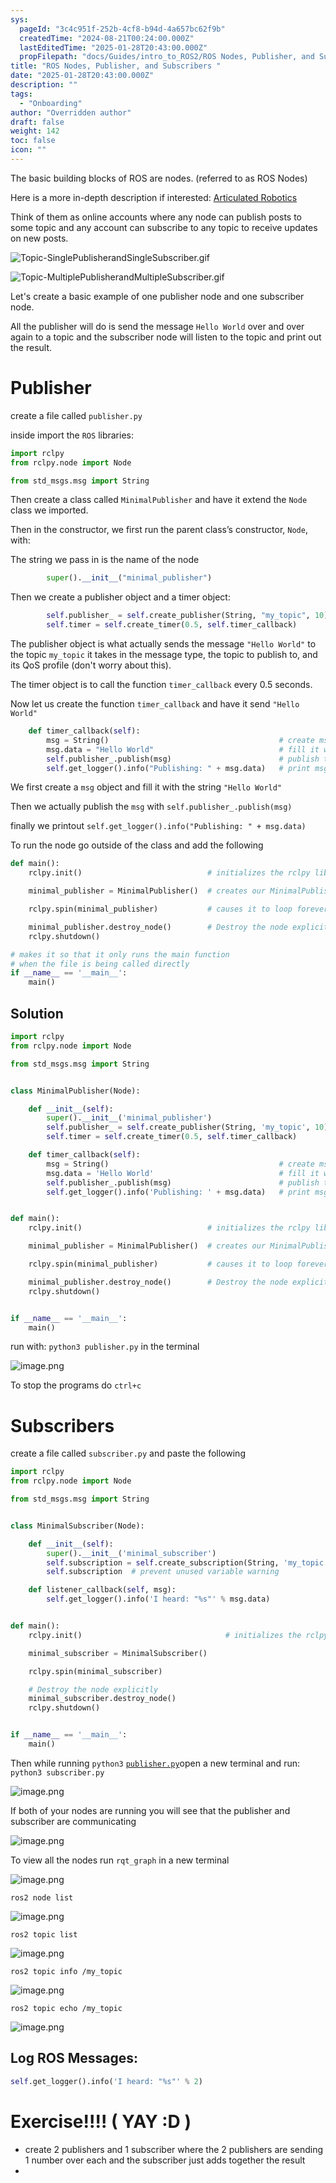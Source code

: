 ```yaml
---
sys:
  pageId: "3c4c951f-252b-4cf8-b94d-4a657bc62f9b"
  createdTime: "2024-08-21T00:24:00.000Z"
  lastEditedTime: "2025-01-28T20:43:00.000Z"
  propFilepath: "docs/Guides/intro_to_ROS2/ROS Nodes, Publisher, and Subscribers .md"
title: "ROS Nodes, Publisher, and Subscribers "
date: "2025-01-28T20:43:00.000Z"
description: ""
tags:
  - "Onboarding"
author: "Overridden author"
draft: false
weight: 142
toc: false
icon: ""
---
```


The basic building blocks of ROS are nodes. (referred to as ROS Nodes)

Here is a more in-depth description if interested: [Articulated Robotics](https://articulatedrobotics.xyz/tutorials/ready-for-ros/ros-overview#2-nodes)

Think of them as online accounts where any node can publish posts to some topic and any account can subscribe to any topic to receive updates on new posts.

![Topic-SinglePublisherandSingleSubscriber.gif](https://docs.ros.org/en/humble/_images/Topic-SinglePublisherandSingleSubscriber.gif)

![Topic-MultiplePublisherandMultipleSubscriber.gif](https://docs.ros.org/en/humble/_images/Topic-MultiplePublisherandMultipleSubscriber.gif)

Let's create a basic example of one publisher node and one subscriber node.

All the publisher will do is send the message `Hello World` over and over again to a topic and the subscriber node will listen to the topic and print out the result.

# Publisher

create a file called `publisher.py` 

inside import the `ROS` libraries:

```python
import rclpy
from rclpy.node import Node

from std_msgs.msg import String
```

Then create a class called `MinimalPublisher` and have it extend the `Node` class we imported.

Then in the constructor, we first run the parent class’s constructor, `Node`, with:

The string we pass in is the name of the node

```python
        super().__init__("minimal_publisher")
```

Then we create a publisher object and a timer object:

```python
        self.publisher_ = self.create_publisher(String, "my_topic", 10)
        self.timer = self.create_timer(0.5, self.timer_callback)
```

The publisher object is what actually sends the message `"Hello World"` to the topic `my_topic` it takes in the message type, the topic to publish to, and its QoS profile (don't worry about this).

The timer object is to call the function `timer_callback` every 0.5 seconds.

Now let us create the function `timer_callback` and have it send `"Hello World"`

```python
    def timer_callback(self):
        msg = String()                                      # create msg object
        msg.data = "Hello World"                            # fill it with data
        self.publisher_.publish(msg)                        # publish the message
        self.get_logger().info("Publishing: " + msg.data)   # print msg
```

We first create a `msg` object and fill it with the string `"Hello World"`

Then we actually publish the `msg` with `self.publisher_.publish(msg)`

finally we printout `self.get_logger().info("Publishing: " + msg.data)`

To run the node go outside of the class and add the following

```python
def main():
    rclpy.init()                            # initializes the rclpy library

    minimal_publisher = MinimalPublisher()  # creates our MinimalPublisher object

    rclpy.spin(minimal_publisher)           # causes it to loop forever

    minimal_publisher.destroy_node()        # Destroy the node explicitly
    rclpy.shutdown()

# makes it so that it only runs the main function
# when the file is being called directly
if __name__ == '__main__': 
    main()
```

## Solution

```python
import rclpy
from rclpy.node import Node

from std_msgs.msg import String


class MinimalPublisher(Node):

    def __init__(self):
        super().__init__('minimal_publisher')
        self.publisher_ = self.create_publisher(String, 'my_topic', 10)
        self.timer = self.create_timer(0.5, self.timer_callback)

    def timer_callback(self):
        msg = String()                                      # create msg object
        msg.data = 'Hello World'                            # fill it with data
        self.publisher_.publish(msg)                        # publish the message
        self.get_logger().info('Publishing: ' + msg.data)   # print msg


def main():
    rclpy.init()                            # initializes the rclpy library

    minimal_publisher = MinimalPublisher()  # creates our MinimalPublisher object

    rclpy.spin(minimal_publisher)           # causes it to loop forever

    minimal_publisher.destroy_node()        # Destroy the node explicitly
    rclpy.shutdown()


if __name__ == '__main__':
    main()
```

run with: `python3 publisher.py` in the terminal

![image.png](https://prod-files-secure.s3.us-west-2.amazonaws.com/d518164a-d88e-44d1-a4ee-3adb3bd8bce0/9214accb-ad5b-44f1-a31c-b3167c59138b/image.png?X-Amz-Algorithm=AWS4-HMAC-SHA256&X-Amz-Content-Sha256=UNSIGNED-PAYLOAD&X-Amz-Credential=ASIAZI2LB466ZIB2JKQV%2F20250308%2Fus-west-2%2Fs3%2Faws4_request&X-Amz-Date=20250308T110126Z&X-Amz-Expires=3600&X-Amz-Security-Token=IQoJb3JpZ2luX2VjEBAaCXVzLXdlc3QtMiJIMEYCIQCb3kiK6bJefUzSCNWGg%2F6XCa1oFgVEOcBYn1nzw2ntGQIhAO0JpGZFFq5Wts7PdMoBMgze1km6toVTPFaC5mvLCM3rKv8DCFkQABoMNjM3NDIzMTgzODA1IgyTh%2Bi4hQdP7bEAROEq3APSZdmJHDQjQypjOdTM%2FQF0PZ9e9qlSriId6XTszfCNTsCbkM5hy9NTk6H5ojazRREOLbjXmAEcyke3oJKTCU9GTMxLXPKDmS7AXEMhqku3PnLHlTVo86COAik4DP89iNjYc%2BDRuEbAD2cucvjCh%2FatYuzeYFwjDU%2FrfiIMY0yDQh2JIvCbum%2BCTFN%2Fi0CspLPhFoPbnABbILRCgVpwK0zvcDC9dvo0imkI97rSReo8E7Izq26n4VFzRekfR4erq%2FsGOANTHg%2FQxn0I3Le6x2j1HMDG2%2BI%2F5DTjrsYdoE6K5RhibSzmPXPCTHXJ3Pc%2BUJD8wh3ZzkG02G1fzx%2FTrxyx6RoTAhkbUFRpMApaRAPPi8t7wV%2FokLo5IVXaxYypTd%2F4yyDk2SVy6Yq6qYJtBhVDUQ0fo%2F8eOAz32%2Bhz20SSgzs3ZJNoCb17FsLJU11HFgxO7IQ1OvBEcYKvvpmkzqcr9HLfEOeeJg3QRk%2B6mvhwompVqwt%2FH69jCNnhCNvVn7mjQTmWeI8AjSbGXI53KFe2riQKXG9xUKt711a2VawFqr5JdFxv4V7sN5ct9rHt3gW2hSvBP5o57ImjCPO%2BHMiAnQSb4El6Y%2BvqJQg00IbiAU5sPtPAs5Gq%2BXzOTDD18a%2B%2BBjqkAXvh30eTZZYrDrsjnNqqFo2oOp4RCjiqAEabbspaKRKW5ZiAav6fwVasTU3S5x3NTxJ3YPQQftm5KRf3oBZRY8ZL2c1orBovvlR7DTM58etoZcWzTQ2E41Y2sgYh2FaYDqiUil%2F4QtGAaIjn4wh9EhGV%2B71MtjMsP2r9PXi2H8x%2BmNJ2hnqpGBtMcwlJGHvMoQn2gKKAj487cYOQB7I52xmi36RQ&X-Amz-Signature=dd6f767f3afc44a46d6e489cbfa18d54565d739f3c03851ef248b5b8885aeb2c&X-Amz-SignedHeaders=host&x-id=GetObject)

To stop the programs do `ctrl+c`

# Subscribers

create a file called `subscriber.py` and paste the following

```python
import rclpy
from rclpy.node import Node

from std_msgs.msg import String


class MinimalSubscriber(Node):

    def __init__(self):
        super().__init__('minimal_subscriber')
        self.subscription = self.create_subscription(String, 'my_topic', self.listener_callback, 10)
        self.subscription  # prevent unused variable warning

    def listener_callback(self, msg):
        self.get_logger().info('I heard: "%s"' % msg.data)


def main():
    rclpy.init()                                # initializes the rclpy library

    minimal_subscriber = MinimalSubscriber()

    rclpy.spin(minimal_subscriber)

    # Destroy the node explicitly
    minimal_subscriber.destroy_node()
    rclpy.shutdown()


if __name__ == '__main__':
    main()
```

Then while running `python3` [`publisher.py`](http://publisher.py/)open a new terminal and run: `python3 subscriber.py` 

![image.png](https://prod-files-secure.s3.us-west-2.amazonaws.com/d518164a-d88e-44d1-a4ee-3adb3bd8bce0/611fccf2-c738-4dbd-94e9-98f209092866/image.png?X-Amz-Algorithm=AWS4-HMAC-SHA256&X-Amz-Content-Sha256=UNSIGNED-PAYLOAD&X-Amz-Credential=ASIAZI2LB466ZIB2JKQV%2F20250308%2Fus-west-2%2Fs3%2Faws4_request&X-Amz-Date=20250308T110126Z&X-Amz-Expires=3600&X-Amz-Security-Token=IQoJb3JpZ2luX2VjEBAaCXVzLXdlc3QtMiJIMEYCIQCb3kiK6bJefUzSCNWGg%2F6XCa1oFgVEOcBYn1nzw2ntGQIhAO0JpGZFFq5Wts7PdMoBMgze1km6toVTPFaC5mvLCM3rKv8DCFkQABoMNjM3NDIzMTgzODA1IgyTh%2Bi4hQdP7bEAROEq3APSZdmJHDQjQypjOdTM%2FQF0PZ9e9qlSriId6XTszfCNTsCbkM5hy9NTk6H5ojazRREOLbjXmAEcyke3oJKTCU9GTMxLXPKDmS7AXEMhqku3PnLHlTVo86COAik4DP89iNjYc%2BDRuEbAD2cucvjCh%2FatYuzeYFwjDU%2FrfiIMY0yDQh2JIvCbum%2BCTFN%2Fi0CspLPhFoPbnABbILRCgVpwK0zvcDC9dvo0imkI97rSReo8E7Izq26n4VFzRekfR4erq%2FsGOANTHg%2FQxn0I3Le6x2j1HMDG2%2BI%2F5DTjrsYdoE6K5RhibSzmPXPCTHXJ3Pc%2BUJD8wh3ZzkG02G1fzx%2FTrxyx6RoTAhkbUFRpMApaRAPPi8t7wV%2FokLo5IVXaxYypTd%2F4yyDk2SVy6Yq6qYJtBhVDUQ0fo%2F8eOAz32%2Bhz20SSgzs3ZJNoCb17FsLJU11HFgxO7IQ1OvBEcYKvvpmkzqcr9HLfEOeeJg3QRk%2B6mvhwompVqwt%2FH69jCNnhCNvVn7mjQTmWeI8AjSbGXI53KFe2riQKXG9xUKt711a2VawFqr5JdFxv4V7sN5ct9rHt3gW2hSvBP5o57ImjCPO%2BHMiAnQSb4El6Y%2BvqJQg00IbiAU5sPtPAs5Gq%2BXzOTDD18a%2B%2BBjqkAXvh30eTZZYrDrsjnNqqFo2oOp4RCjiqAEabbspaKRKW5ZiAav6fwVasTU3S5x3NTxJ3YPQQftm5KRf3oBZRY8ZL2c1orBovvlR7DTM58etoZcWzTQ2E41Y2sgYh2FaYDqiUil%2F4QtGAaIjn4wh9EhGV%2B71MtjMsP2r9PXi2H8x%2BmNJ2hnqpGBtMcwlJGHvMoQn2gKKAj487cYOQB7I52xmi36RQ&X-Amz-Signature=377eecd053d771dca943403aa6bf0e1b3aa05051d263c8747c99c886131b2eb9&X-Amz-SignedHeaders=host&x-id=GetObject)

If both of your nodes are running you will see that the publisher and subscriber are communicating

![image.png](https://prod-files-secure.s3.us-west-2.amazonaws.com/d518164a-d88e-44d1-a4ee-3adb3bd8bce0/eea428b5-1cf0-43bb-a30b-81cbaf6c5c78/image.png?X-Amz-Algorithm=AWS4-HMAC-SHA256&X-Amz-Content-Sha256=UNSIGNED-PAYLOAD&X-Amz-Credential=ASIAZI2LB466ZIB2JKQV%2F20250308%2Fus-west-2%2Fs3%2Faws4_request&X-Amz-Date=20250308T110126Z&X-Amz-Expires=3600&X-Amz-Security-Token=IQoJb3JpZ2luX2VjEBAaCXVzLXdlc3QtMiJIMEYCIQCb3kiK6bJefUzSCNWGg%2F6XCa1oFgVEOcBYn1nzw2ntGQIhAO0JpGZFFq5Wts7PdMoBMgze1km6toVTPFaC5mvLCM3rKv8DCFkQABoMNjM3NDIzMTgzODA1IgyTh%2Bi4hQdP7bEAROEq3APSZdmJHDQjQypjOdTM%2FQF0PZ9e9qlSriId6XTszfCNTsCbkM5hy9NTk6H5ojazRREOLbjXmAEcyke3oJKTCU9GTMxLXPKDmS7AXEMhqku3PnLHlTVo86COAik4DP89iNjYc%2BDRuEbAD2cucvjCh%2FatYuzeYFwjDU%2FrfiIMY0yDQh2JIvCbum%2BCTFN%2Fi0CspLPhFoPbnABbILRCgVpwK0zvcDC9dvo0imkI97rSReo8E7Izq26n4VFzRekfR4erq%2FsGOANTHg%2FQxn0I3Le6x2j1HMDG2%2BI%2F5DTjrsYdoE6K5RhibSzmPXPCTHXJ3Pc%2BUJD8wh3ZzkG02G1fzx%2FTrxyx6RoTAhkbUFRpMApaRAPPi8t7wV%2FokLo5IVXaxYypTd%2F4yyDk2SVy6Yq6qYJtBhVDUQ0fo%2F8eOAz32%2Bhz20SSgzs3ZJNoCb17FsLJU11HFgxO7IQ1OvBEcYKvvpmkzqcr9HLfEOeeJg3QRk%2B6mvhwompVqwt%2FH69jCNnhCNvVn7mjQTmWeI8AjSbGXI53KFe2riQKXG9xUKt711a2VawFqr5JdFxv4V7sN5ct9rHt3gW2hSvBP5o57ImjCPO%2BHMiAnQSb4El6Y%2BvqJQg00IbiAU5sPtPAs5Gq%2BXzOTDD18a%2B%2BBjqkAXvh30eTZZYrDrsjnNqqFo2oOp4RCjiqAEabbspaKRKW5ZiAav6fwVasTU3S5x3NTxJ3YPQQftm5KRf3oBZRY8ZL2c1orBovvlR7DTM58etoZcWzTQ2E41Y2sgYh2FaYDqiUil%2F4QtGAaIjn4wh9EhGV%2B71MtjMsP2r9PXi2H8x%2BmNJ2hnqpGBtMcwlJGHvMoQn2gKKAj487cYOQB7I52xmi36RQ&X-Amz-Signature=a09d83ea47165654262513a80e3e164b45a59d857520ceb8ad69e4fcf4546d03&X-Amz-SignedHeaders=host&x-id=GetObject)

To view all the nodes run `rqt_graph` in a new terminal

![image.png](https://prod-files-secure.s3.us-west-2.amazonaws.com/d518164a-d88e-44d1-a4ee-3adb3bd8bce0/1d98e964-4318-4d62-b5c4-8c8f78368598/image.png?X-Amz-Algorithm=AWS4-HMAC-SHA256&X-Amz-Content-Sha256=UNSIGNED-PAYLOAD&X-Amz-Credential=ASIAZI2LB466ZIB2JKQV%2F20250308%2Fus-west-2%2Fs3%2Faws4_request&X-Amz-Date=20250308T110126Z&X-Amz-Expires=3600&X-Amz-Security-Token=IQoJb3JpZ2luX2VjEBAaCXVzLXdlc3QtMiJIMEYCIQCb3kiK6bJefUzSCNWGg%2F6XCa1oFgVEOcBYn1nzw2ntGQIhAO0JpGZFFq5Wts7PdMoBMgze1km6toVTPFaC5mvLCM3rKv8DCFkQABoMNjM3NDIzMTgzODA1IgyTh%2Bi4hQdP7bEAROEq3APSZdmJHDQjQypjOdTM%2FQF0PZ9e9qlSriId6XTszfCNTsCbkM5hy9NTk6H5ojazRREOLbjXmAEcyke3oJKTCU9GTMxLXPKDmS7AXEMhqku3PnLHlTVo86COAik4DP89iNjYc%2BDRuEbAD2cucvjCh%2FatYuzeYFwjDU%2FrfiIMY0yDQh2JIvCbum%2BCTFN%2Fi0CspLPhFoPbnABbILRCgVpwK0zvcDC9dvo0imkI97rSReo8E7Izq26n4VFzRekfR4erq%2FsGOANTHg%2FQxn0I3Le6x2j1HMDG2%2BI%2F5DTjrsYdoE6K5RhibSzmPXPCTHXJ3Pc%2BUJD8wh3ZzkG02G1fzx%2FTrxyx6RoTAhkbUFRpMApaRAPPi8t7wV%2FokLo5IVXaxYypTd%2F4yyDk2SVy6Yq6qYJtBhVDUQ0fo%2F8eOAz32%2Bhz20SSgzs3ZJNoCb17FsLJU11HFgxO7IQ1OvBEcYKvvpmkzqcr9HLfEOeeJg3QRk%2B6mvhwompVqwt%2FH69jCNnhCNvVn7mjQTmWeI8AjSbGXI53KFe2riQKXG9xUKt711a2VawFqr5JdFxv4V7sN5ct9rHt3gW2hSvBP5o57ImjCPO%2BHMiAnQSb4El6Y%2BvqJQg00IbiAU5sPtPAs5Gq%2BXzOTDD18a%2B%2BBjqkAXvh30eTZZYrDrsjnNqqFo2oOp4RCjiqAEabbspaKRKW5ZiAav6fwVasTU3S5x3NTxJ3YPQQftm5KRf3oBZRY8ZL2c1orBovvlR7DTM58etoZcWzTQ2E41Y2sgYh2FaYDqiUil%2F4QtGAaIjn4wh9EhGV%2B71MtjMsP2r9PXi2H8x%2BmNJ2hnqpGBtMcwlJGHvMoQn2gKKAj487cYOQB7I52xmi36RQ&X-Amz-Signature=824f708d2b2a65e07efb30a489451676454ddd265da79e9a75f20f9357c5fc98&X-Amz-SignedHeaders=host&x-id=GetObject)

`ros2 node list`

![image.png](https://prod-files-secure.s3.us-west-2.amazonaws.com/d518164a-d88e-44d1-a4ee-3adb3bd8bce0/680ac8cf-e6d9-4164-9ece-5b9a6fccffee/image.png?X-Amz-Algorithm=AWS4-HMAC-SHA256&X-Amz-Content-Sha256=UNSIGNED-PAYLOAD&X-Amz-Credential=ASIAZI2LB466ZIB2JKQV%2F20250308%2Fus-west-2%2Fs3%2Faws4_request&X-Amz-Date=20250308T110126Z&X-Amz-Expires=3600&X-Amz-Security-Token=IQoJb3JpZ2luX2VjEBAaCXVzLXdlc3QtMiJIMEYCIQCb3kiK6bJefUzSCNWGg%2F6XCa1oFgVEOcBYn1nzw2ntGQIhAO0JpGZFFq5Wts7PdMoBMgze1km6toVTPFaC5mvLCM3rKv8DCFkQABoMNjM3NDIzMTgzODA1IgyTh%2Bi4hQdP7bEAROEq3APSZdmJHDQjQypjOdTM%2FQF0PZ9e9qlSriId6XTszfCNTsCbkM5hy9NTk6H5ojazRREOLbjXmAEcyke3oJKTCU9GTMxLXPKDmS7AXEMhqku3PnLHlTVo86COAik4DP89iNjYc%2BDRuEbAD2cucvjCh%2FatYuzeYFwjDU%2FrfiIMY0yDQh2JIvCbum%2BCTFN%2Fi0CspLPhFoPbnABbILRCgVpwK0zvcDC9dvo0imkI97rSReo8E7Izq26n4VFzRekfR4erq%2FsGOANTHg%2FQxn0I3Le6x2j1HMDG2%2BI%2F5DTjrsYdoE6K5RhibSzmPXPCTHXJ3Pc%2BUJD8wh3ZzkG02G1fzx%2FTrxyx6RoTAhkbUFRpMApaRAPPi8t7wV%2FokLo5IVXaxYypTd%2F4yyDk2SVy6Yq6qYJtBhVDUQ0fo%2F8eOAz32%2Bhz20SSgzs3ZJNoCb17FsLJU11HFgxO7IQ1OvBEcYKvvpmkzqcr9HLfEOeeJg3QRk%2B6mvhwompVqwt%2FH69jCNnhCNvVn7mjQTmWeI8AjSbGXI53KFe2riQKXG9xUKt711a2VawFqr5JdFxv4V7sN5ct9rHt3gW2hSvBP5o57ImjCPO%2BHMiAnQSb4El6Y%2BvqJQg00IbiAU5sPtPAs5Gq%2BXzOTDD18a%2B%2BBjqkAXvh30eTZZYrDrsjnNqqFo2oOp4RCjiqAEabbspaKRKW5ZiAav6fwVasTU3S5x3NTxJ3YPQQftm5KRf3oBZRY8ZL2c1orBovvlR7DTM58etoZcWzTQ2E41Y2sgYh2FaYDqiUil%2F4QtGAaIjn4wh9EhGV%2B71MtjMsP2r9PXi2H8x%2BmNJ2hnqpGBtMcwlJGHvMoQn2gKKAj487cYOQB7I52xmi36RQ&X-Amz-Signature=318b61385a2ba29709a38234df900057bdece45af550fdb253ab0eab381c2a16&X-Amz-SignedHeaders=host&x-id=GetObject)

`ros2 topic list`

![image.png](https://prod-files-secure.s3.us-west-2.amazonaws.com/d518164a-d88e-44d1-a4ee-3adb3bd8bce0/eee2ebe1-27ef-4a4a-96fb-2ca54126fb29/image.png?X-Amz-Algorithm=AWS4-HMAC-SHA256&X-Amz-Content-Sha256=UNSIGNED-PAYLOAD&X-Amz-Credential=ASIAZI2LB466ZIB2JKQV%2F20250308%2Fus-west-2%2Fs3%2Faws4_request&X-Amz-Date=20250308T110126Z&X-Amz-Expires=3600&X-Amz-Security-Token=IQoJb3JpZ2luX2VjEBAaCXVzLXdlc3QtMiJIMEYCIQCb3kiK6bJefUzSCNWGg%2F6XCa1oFgVEOcBYn1nzw2ntGQIhAO0JpGZFFq5Wts7PdMoBMgze1km6toVTPFaC5mvLCM3rKv8DCFkQABoMNjM3NDIzMTgzODA1IgyTh%2Bi4hQdP7bEAROEq3APSZdmJHDQjQypjOdTM%2FQF0PZ9e9qlSriId6XTszfCNTsCbkM5hy9NTk6H5ojazRREOLbjXmAEcyke3oJKTCU9GTMxLXPKDmS7AXEMhqku3PnLHlTVo86COAik4DP89iNjYc%2BDRuEbAD2cucvjCh%2FatYuzeYFwjDU%2FrfiIMY0yDQh2JIvCbum%2BCTFN%2Fi0CspLPhFoPbnABbILRCgVpwK0zvcDC9dvo0imkI97rSReo8E7Izq26n4VFzRekfR4erq%2FsGOANTHg%2FQxn0I3Le6x2j1HMDG2%2BI%2F5DTjrsYdoE6K5RhibSzmPXPCTHXJ3Pc%2BUJD8wh3ZzkG02G1fzx%2FTrxyx6RoTAhkbUFRpMApaRAPPi8t7wV%2FokLo5IVXaxYypTd%2F4yyDk2SVy6Yq6qYJtBhVDUQ0fo%2F8eOAz32%2Bhz20SSgzs3ZJNoCb17FsLJU11HFgxO7IQ1OvBEcYKvvpmkzqcr9HLfEOeeJg3QRk%2B6mvhwompVqwt%2FH69jCNnhCNvVn7mjQTmWeI8AjSbGXI53KFe2riQKXG9xUKt711a2VawFqr5JdFxv4V7sN5ct9rHt3gW2hSvBP5o57ImjCPO%2BHMiAnQSb4El6Y%2BvqJQg00IbiAU5sPtPAs5Gq%2BXzOTDD18a%2B%2BBjqkAXvh30eTZZYrDrsjnNqqFo2oOp4RCjiqAEabbspaKRKW5ZiAav6fwVasTU3S5x3NTxJ3YPQQftm5KRf3oBZRY8ZL2c1orBovvlR7DTM58etoZcWzTQ2E41Y2sgYh2FaYDqiUil%2F4QtGAaIjn4wh9EhGV%2B71MtjMsP2r9PXi2H8x%2BmNJ2hnqpGBtMcwlJGHvMoQn2gKKAj487cYOQB7I52xmi36RQ&X-Amz-Signature=f71c2e68797a1d66be920e928b86325703e91daba25876bbb5f4792391401f96&X-Amz-SignedHeaders=host&x-id=GetObject)

`ros2 topic info /my_topic`

![image.png](https://prod-files-secure.s3.us-west-2.amazonaws.com/d518164a-d88e-44d1-a4ee-3adb3bd8bce0/6288ef12-cb9e-406f-b9eb-65feed3a9011/image.png?X-Amz-Algorithm=AWS4-HMAC-SHA256&X-Amz-Content-Sha256=UNSIGNED-PAYLOAD&X-Amz-Credential=ASIAZI2LB466ZIB2JKQV%2F20250308%2Fus-west-2%2Fs3%2Faws4_request&X-Amz-Date=20250308T110126Z&X-Amz-Expires=3600&X-Amz-Security-Token=IQoJb3JpZ2luX2VjEBAaCXVzLXdlc3QtMiJIMEYCIQCb3kiK6bJefUzSCNWGg%2F6XCa1oFgVEOcBYn1nzw2ntGQIhAO0JpGZFFq5Wts7PdMoBMgze1km6toVTPFaC5mvLCM3rKv8DCFkQABoMNjM3NDIzMTgzODA1IgyTh%2Bi4hQdP7bEAROEq3APSZdmJHDQjQypjOdTM%2FQF0PZ9e9qlSriId6XTszfCNTsCbkM5hy9NTk6H5ojazRREOLbjXmAEcyke3oJKTCU9GTMxLXPKDmS7AXEMhqku3PnLHlTVo86COAik4DP89iNjYc%2BDRuEbAD2cucvjCh%2FatYuzeYFwjDU%2FrfiIMY0yDQh2JIvCbum%2BCTFN%2Fi0CspLPhFoPbnABbILRCgVpwK0zvcDC9dvo0imkI97rSReo8E7Izq26n4VFzRekfR4erq%2FsGOANTHg%2FQxn0I3Le6x2j1HMDG2%2BI%2F5DTjrsYdoE6K5RhibSzmPXPCTHXJ3Pc%2BUJD8wh3ZzkG02G1fzx%2FTrxyx6RoTAhkbUFRpMApaRAPPi8t7wV%2FokLo5IVXaxYypTd%2F4yyDk2SVy6Yq6qYJtBhVDUQ0fo%2F8eOAz32%2Bhz20SSgzs3ZJNoCb17FsLJU11HFgxO7IQ1OvBEcYKvvpmkzqcr9HLfEOeeJg3QRk%2B6mvhwompVqwt%2FH69jCNnhCNvVn7mjQTmWeI8AjSbGXI53KFe2riQKXG9xUKt711a2VawFqr5JdFxv4V7sN5ct9rHt3gW2hSvBP5o57ImjCPO%2BHMiAnQSb4El6Y%2BvqJQg00IbiAU5sPtPAs5Gq%2BXzOTDD18a%2B%2BBjqkAXvh30eTZZYrDrsjnNqqFo2oOp4RCjiqAEabbspaKRKW5ZiAav6fwVasTU3S5x3NTxJ3YPQQftm5KRf3oBZRY8ZL2c1orBovvlR7DTM58etoZcWzTQ2E41Y2sgYh2FaYDqiUil%2F4QtGAaIjn4wh9EhGV%2B71MtjMsP2r9PXi2H8x%2BmNJ2hnqpGBtMcwlJGHvMoQn2gKKAj487cYOQB7I52xmi36RQ&X-Amz-Signature=f177c92228b6cdf4fb8a196c5056caefd3e629f054fa411d1e10b392a0d77342&X-Amz-SignedHeaders=host&x-id=GetObject)

`ros2 topic echo /my_topic`

![image.png](https://prod-files-secure.s3.us-west-2.amazonaws.com/d518164a-d88e-44d1-a4ee-3adb3bd8bce0/0a6fcb4d-422d-4a6c-a803-749ef4adf2c6/image.png?X-Amz-Algorithm=AWS4-HMAC-SHA256&X-Amz-Content-Sha256=UNSIGNED-PAYLOAD&X-Amz-Credential=ASIAZI2LB466ZIB2JKQV%2F20250308%2Fus-west-2%2Fs3%2Faws4_request&X-Amz-Date=20250308T110126Z&X-Amz-Expires=3600&X-Amz-Security-Token=IQoJb3JpZ2luX2VjEBAaCXVzLXdlc3QtMiJIMEYCIQCb3kiK6bJefUzSCNWGg%2F6XCa1oFgVEOcBYn1nzw2ntGQIhAO0JpGZFFq5Wts7PdMoBMgze1km6toVTPFaC5mvLCM3rKv8DCFkQABoMNjM3NDIzMTgzODA1IgyTh%2Bi4hQdP7bEAROEq3APSZdmJHDQjQypjOdTM%2FQF0PZ9e9qlSriId6XTszfCNTsCbkM5hy9NTk6H5ojazRREOLbjXmAEcyke3oJKTCU9GTMxLXPKDmS7AXEMhqku3PnLHlTVo86COAik4DP89iNjYc%2BDRuEbAD2cucvjCh%2FatYuzeYFwjDU%2FrfiIMY0yDQh2JIvCbum%2BCTFN%2Fi0CspLPhFoPbnABbILRCgVpwK0zvcDC9dvo0imkI97rSReo8E7Izq26n4VFzRekfR4erq%2FsGOANTHg%2FQxn0I3Le6x2j1HMDG2%2BI%2F5DTjrsYdoE6K5RhibSzmPXPCTHXJ3Pc%2BUJD8wh3ZzkG02G1fzx%2FTrxyx6RoTAhkbUFRpMApaRAPPi8t7wV%2FokLo5IVXaxYypTd%2F4yyDk2SVy6Yq6qYJtBhVDUQ0fo%2F8eOAz32%2Bhz20SSgzs3ZJNoCb17FsLJU11HFgxO7IQ1OvBEcYKvvpmkzqcr9HLfEOeeJg3QRk%2B6mvhwompVqwt%2FH69jCNnhCNvVn7mjQTmWeI8AjSbGXI53KFe2riQKXG9xUKt711a2VawFqr5JdFxv4V7sN5ct9rHt3gW2hSvBP5o57ImjCPO%2BHMiAnQSb4El6Y%2BvqJQg00IbiAU5sPtPAs5Gq%2BXzOTDD18a%2B%2BBjqkAXvh30eTZZYrDrsjnNqqFo2oOp4RCjiqAEabbspaKRKW5ZiAav6fwVasTU3S5x3NTxJ3YPQQftm5KRf3oBZRY8ZL2c1orBovvlR7DTM58etoZcWzTQ2E41Y2sgYh2FaYDqiUil%2F4QtGAaIjn4wh9EhGV%2B71MtjMsP2r9PXi2H8x%2BmNJ2hnqpGBtMcwlJGHvMoQn2gKKAj487cYOQB7I52xmi36RQ&X-Amz-Signature=f03bbbb64b5a1e8d747ddb761ce95f29ba3ac8ac028c6616f61efde5c6cab914&X-Amz-SignedHeaders=host&x-id=GetObject)

## Log ROS Messages:

```python
self.get_logger().info('I heard: "%s"' % 2)
```

# Exercise!!!! ( YAY :D )

- create 2 publishers and 1 subscriber where the 2 publishers are sending 1 number over each and the subscriber just adds together the result
- 
